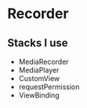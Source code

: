 # Recorder

## Stacks I use
- MediaRecorder
- MediaPlayer
- CustomView
- requestPermission
- ViewBinding
